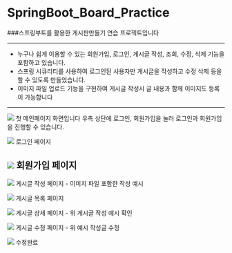 # SpringBoot_Board_Practice
###스프링부트를 활용한 게시판만들기 연습 프로젝트입니다

---
* 누구나 쉽게 이용할 수 있는 회원가입, 로그인, 게시글 작성, 조회, 수정, 삭제 기능을 포함하고 있습니다.
* 스프링 시큐리티를 사용하여 로그인된 사용자만 게시글을 작성하고 수정 삭제 등을 할 수 있도록 만들었습니다.
* 이미지 파일 업로드 기능을 구현하여 게시글 작성시 글 내용과 함께 이미지도 등록이 가능합니다
---
![](C:\My_study_board\board\md_img\main.png)
첫 메인페이지 화면입니다 우측 상단에 로그인, 회원가입을 눌러 로그인과 회원가입을 진행할 수 있습니다.

![](C:\My_study_board\board\md_img\login.png)
로그인 페이지

![](C:\My_study_board\board\md_img\register.png)
회원가입 페이지
---
![](C:\My_study_board\board\md_img\write.png)
게시글 작성 페이지 - 이미지 파일 포함한 작성 예시

![](C:\My_study_board\board\md_img\list.jpg)
게시글 목록 페이지

![](C:\My_study_board\board\md_img\view.png)
게시글 상세 페이지 - 위 게시글 작성 예시 확인

![](C:\My_study_board\board\md_img\modify.png)
게시글 수정 페이지 - 위 예시 작성글 수정

![](C:\My_study_board\board\md_img\modified.png)
수정완료